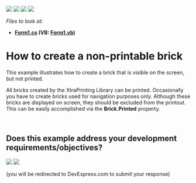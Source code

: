<!-- default badges list -->
![](https://img.shields.io/endpoint?url=https://codecentral.devexpress.com/api/v1/VersionRange/128597313/15.1.3%2B)
[![](https://img.shields.io/badge/Open_in_DevExpress_Support_Center-FF7200?style=flat-square&logo=DevExpress&logoColor=white)](https://supportcenter.devexpress.com/ticket/details/E6)
[![](https://img.shields.io/badge/📖_How_to_use_DevExpress_Examples-e9f6fc?style=flat-square)](https://docs.devexpress.com/GeneralInformation/403183)
[![](https://img.shields.io/badge/💬_Leave_Feedback-feecdd?style=flat-square)](#does-this-example-address-your-development-requirementsobjectives)
<!-- default badges end -->
<!-- default file list -->
*Files to look at*:

* **[Form1.cs](./CS/Form1.cs) (VB: [Form1.vb](./VB/Form1.vb))**
<!-- default file list end -->
# How to create a non-printable brick 


<p>This example illustrates how to create a brick that is visible on the screen, but not printed.</p><p>All bricks created by the XtraPrinting Library can be printed. Occasionally you have to create bricks used for navigation purposes only. Although these bricks are displayed on screen, they should be excluded from the printout. This can be easily accomplished via the <strong>Brick.Printed</strong> property.</p>

<br/>


<!-- feedback -->
## Does this example address your development requirements/objectives?

[<img src="https://www.devexpress.com/support/examples/i/yes-button.svg"/>](https://www.devexpress.com/support/examples/survey.xml?utm_source=github&utm_campaign=reporting-winforms-create-a-non-printable-brick&~~~was_helpful=yes) [<img src="https://www.devexpress.com/support/examples/i/no-button.svg"/>](https://www.devexpress.com/support/examples/survey.xml?utm_source=github&utm_campaign=reporting-winforms-create-a-non-printable-brick&~~~was_helpful=no)

(you will be redirected to DevExpress.com to submit your response)
<!-- feedback end -->
